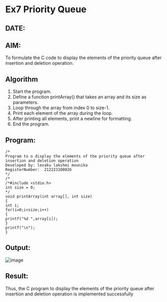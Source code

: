 # Ex7 Priority Queue
## DATE:
## AIM:
To formulate the C code to display the elements of the priority queue after insertion and deletion operation.

## Algorithm
1. Start the program.
2. Define a function printArray() that takes an array and its size as parameters.
3. Loop through the array from index 0 to size-1.
4. Print each element of the array during the loop. 
5. After printing all elements, print a newline for formatting.
6. End the program.  

## Program:
```
/*
Program to o display the elements of the priority queue after insertion and deletion operation
Developed by: levaku lakshmi mounika
RegisterNumber:  212223100026
*/
/*
/*#include <stdio.h> 
int size = 0; 
*/ 
void printArray(int array[], int size) 
{ 
int i; 
for(i=0;i<size;i++) 
{ 
printf("%d ",array[i]); 
} 
printf("\n"); 
}
```

## Output:
![image](https://github.com/user-attachments/assets/5441f2b9-18a7-40d7-82cd-1a8798fa846d)



## Result:
Thus, the C program to display the elements of the priority queue after insertion and deletion operation is implemented successfully
